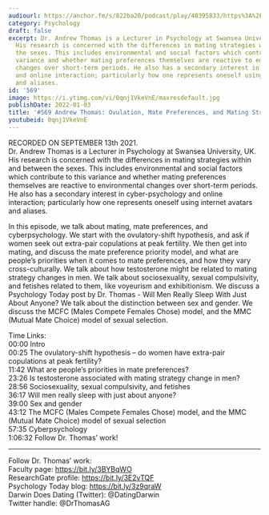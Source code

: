```yaml
---
audiourl: https://anchor.fm/s/822ba20/podcast/play/40395833/https%3A%2F%2Fd3ctxlq1ktw2nl.cloudfront.net%2Fstaging%2F2021-8-16%2Fce5d075b-b8dc-f446-39a9-8731c2dc2857.m4a
category: Psychology
draft: false
excerpt: Dr. Andrew Thomas is a Lecturer in Psychology at Swansea University, UK.
  His research is concerned with the differences in mating strategies within and between
  the sexes. This includes environmental and social factors which contribute to this
  variance and whether mating preferences themselves are reactive to environmental
  changes over short-term periods. He also has a secondary interest in cyber-psychology
  and online interaction; particularly how one represents oneself using internet avatars
  and aliases.
id: '569'
image: https://i.ytimg.com/vi/0qnj1VkeVnE/maxresdefault.jpg
publishDate: 2022-01-03
title: '#569 Andrew Thomas: Ovulation, Mate Preferences, and Mating Strategies'
youtubeid: 0qnj1VkeVnE
---
```

<div class="timelinks">

RECORDED ON SEPTEMBER 13th 2021.  
Dr. Andrew Thomas is a Lecturer in Psychology at Swansea University, UK. His research is concerned with the differences in mating strategies within and between the sexes. This includes environmental and social factors which contribute to this variance and whether mating preferences themselves are reactive to environmental changes over short-term periods. He also has a secondary interest in cyber-psychology and online interaction; particularly how one represents oneself using internet avatars and aliases.

In this episode, we talk about mating, mate preferences, and cyberpsychology. We start with the ovulatory-shift hypothesis, and ask if women seek out extra-pair copulations at peak fertility. We then get into mating, and discuss the mate preference priority model, and what are people’s priorities when it comes to mate preferences, and how they vary cross-culturally. We talk about how testosterone might be related to mating strategy changes in men. We talk about sociosexuality, sexual compulsivity, and fetishes related to them, like voyeurism and exhibitionism. We discuss a Psychology Today post by Dr. Thomas - Will Men Really Sleep With Just About Anyone? We talk about the distinction between sex and gender. We discuss the MCFC (Males Compete Females Chose) model, and the MMC (Mutual Mate Choice) model of sexual selection. 

Time Links:  
<time>00:00</time> Intro  
<time>00:25</time> The ovulatory-shift hypothesis – do women have extra-pair copulations at peak fertility?  
<time>11:42</time> What are people’s priorities in mate preferences?  
<time>23:26</time> Is testosterone associated with mating strategy change in men?  
<time>28:56</time> Sociosexuality, sexual compulsivity, and fetishes  
<time>36:17</time> Will men really sleep with just about anyone?  
<time>39:00</time> Sex and gender  
<time>43:12</time> The MCFC (Males Compete Females Chose) model, and the MMC (Mutual Mate Choice) model of sexual selection  
<time>57:35</time> Cyberpsychology  
<time>1:06:32</time> Follow Dr. Thomas’ work!

---

Follow Dr. Thomas’ work:  
Faculty page: https://bit.ly/3BYBqWO  
ResearchGate profile: https://bit.ly/3E2vTQF  
Psychology Today blog: https://bit.ly/3z9qraW  
Darwin Does Dating (Twitter): @DatingDarwin  
Twitter handle: @DrThomasAG
</div>

